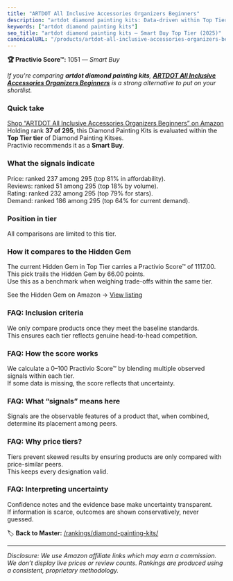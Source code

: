 ```yaml
---
title: "ARTDOT All Inclusive Accessories Organizers Beginners"
description: "artdot diamond painting kits: Data-driven within Top Tier ranking using the Practivio Score™. Positioned by quality, value, demand, findability, momentum."
keywords: ["artdot diamond painting kits"]
seo_title: "artdot diamond painting kits — Smart Buy Top Tier (2025)"
canonicalURL: "/products/artdot-all-inclusive-accessories-organizers-beginners-B0DDCFKD2N/"
---
```


**🏆 Practivio Score™:** 1051 — _Smart Buy_


*If you're comparing **artdot diamond painting kits**, **[ARTDOT All Inclusive Accessories Organizers Beginners](https://www.amazon.com/dp/B0DDCFKD2N?tag=practivio-20)** is a strong alternative to put on your shortlist.*
### Quick take
[Shop “ARTDOT All Inclusive Accessories Organizers Beginners” on Amazon](https://www.amazon.com/dp/B0DDCFKD2N?tag=practivio-20)
Holding rank **37 of 295**, this Diamond Painting Kits is evaluated within the **Top Tier tier** of Diamond Painting Kitses.  
Practivio recommends it as a **Smart Buy**.

### What the signals indicate
Price: ranked 237 among 295 (top 81% in affordability).  
Reviews: ranked 51 among 295 (top 18% by volume).  
Rating: ranked 232 among 295 (top 79% for stars).  
Demand: ranked 186 among 295 (top 64% for current demand).

### Position in tier
All comparisons are limited to this tier.

### How it compares to the Hidden Gem
The current Hidden Gem in Top Tier carries a Practivio Score™ of 1117.00.  
This pick trails the Hidden Gem by 66.00 points.  
Use this as a benchmark when weighing trade-offs within the same tier.  

See the Hidden Gem on Amazon → [View listing](https://www.amazon.com/dp/B088K3FQ7W?tag=practivio-20)

### FAQ: Inclusion criteria
We only compare products once they meet the baseline standards.  
This ensures each tier reflects genuine head-to-head competition.

### FAQ: How the score works
We calculate a 0–100 Practivio Score™ by blending multiple observed signals within each tier.  
If some data is missing, the score reflects that uncertainty.

### FAQ: What “signals” means here
Signals are the observable features of a product that, when combined, determine its placement among peers.

### FAQ: Why price tiers?
Tiers prevent skewed results by ensuring products are only compared with price-similar peers.  
This keeps every designation valid.

### FAQ: Interpreting uncertainty
Confidence notes and the evidence base make uncertainty transparent.  
If information is scarce, outcomes are shown conservatively, never guessed.


🏷️ **Back to Master:** [/rankings/diamond-painting-kits/](/rankings/diamond-painting-kits/)

---
_Disclosure: We use Amazon affiliate links which may earn a commission. We don’t display live prices or review counts. Rankings are produced using a consistent, proprietary methodology._
